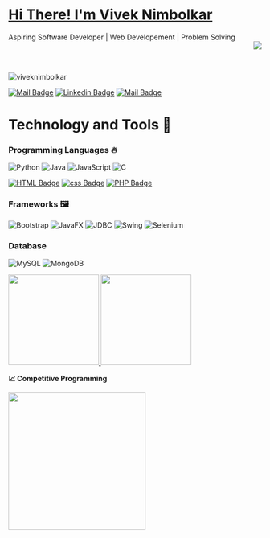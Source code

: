 # <a href="https://www.linkedin.com/in/viveknimbolkar/"> Hi There! I'm Vivek Nimbolkar</a> 

Aspiring Software Developer | Web Developement | Problem Solving <br/><img align="right" src="https://github.com/rajput2107/rajput2107/blob/master/Assets/Developer.gif"/>

<br/>
<br/>

<p align="left"> <img src="https://komarev.com/ghpvc/?username=viveknimbolkar&label=Profile%20views&color=0e75b6&style=flat" alt="viveknimbolkar" /> </p>

[![Mail Badge](https://img.shields.io/badge/-Technovik-e74c3c?style=flat&labelColor=e74c3c&logo=youtube&logoColor=white)](https://youtube.com/c/Technovik)  [![Linkedin Badge](https://img.shields.io/badge/-VivekNimbolkar-0e76a8?style=flat&labelColor=0e76a8&logo=linkedin&logoColor=white)](https://www.linkedin.com/in/viveknimbolkar/)  [![Mail Badge](https://img.shields.io/badge/-VivekNimbolkar-c0392b?style=flat&labelColor=c0392b&logo=gmail&logoColor=white)](mailto:nimbolkarvivek1@gmail.com)


# Technology and Tools 🔧
### Programming Languages 🔥

<p>
<img alt="Python" src="https://img.shields.io/badge/python%20-%23ED8B00.svg?&style=for-the-badge&logo=python&logoColor=white"/>
<img alt="Java" src="https://img.shields.io/badge/java-%2314354C.svg?&style=for-the-badge&logo=java&logoColor=white"/>
<img alt="JavaScript" src="https://img.shields.io/badge/javascript%20-%23323330.svg?&style=for-the-badge&logo=javascript&logoColor=%23F7DF1E"/>
<img alt="C" src="https://img.shields.io/badge/c%20-%11EA8B00.svg?&style=for-the-badge&logo=&logoColor=white"/>

[![HTML Badge](https://img.shields.io/badge/-HTML-F26321?style=for-the-badge&labelColor=black&logo=html&logoColor=F26321)](#) 
[![css Badge](https://img.shields.io/badge/-CSS-1D63DC?style=for-the-badge&labelColor=black&logo=CSS&logoColor=1D63DC)](#) 
[![PHP Badge](https://img.shields.io/badge/-PHP-61DBFB?style=for-the-badge&labelColor=black&logo=&logoColor=61DBFB)](#) 
  
### Frameworks 🖼️
<p>
<img alt="Bootstrap" src="https://img.shields.io/badge/bootstrap%20-%23563D7C.svg?&style=for-the-badge&logo=bootstrap&logoColor=white"/>
<img alt="JavaFX" src="https://img.shields.io/badge/JavaFX-%23F4FDAF.svg?&style=for-the-badge&logo=javafx&logoColor=white"/>
<img alt="JDBC" src="https://img.shields.io/badge/JDBC%20-%23CC0000.svg?&style=for-the-badge&logo=jdbc&logoColor=white"/>
<img alt="Swing" src="https://img.shields.io/badge/Swing%20-%230769AD.svg?&style=for-the-badge&logo=swing&logoColor=white"/>
<img alt="Selenium" src="https://img.shields.io/badge/Selenium%20-%2300ff00.svg?&style=for-the-badge&logo=selenium&logoColor=white"/>
 </p>
 
 ### Database
 <p>
 <img alt="MySQL" src="https://img.shields.io/badge/mysql-%2300f.svg?&style=for-the-badge&logo=mysql&logoColor=white"/>
 <img alt="MongoDB" src="https://img.shields.io/badge/mongodb-%2300ff00.svg?&style=for-the-badge&logo=mongodb&logoColor=white"/>
 </p>

<a href="https://github.com/viveknimbolkar">
  <img height="180em" src="https://github-readme-stats.vercel.app/api?username=viveknimbolkar&theme=tokyonight&show_icons=true" />
  <img height="180em" src="https://github-readme-stats.vercel.app/api/top-langs/?username=viveknimbolkar&theme=buefy&layout=compact" />
</a>

 <b>&#128200; Competitive Programming</b>
<p float="left">
<img height="273em" src="https://leetcard.jacoblin.cool/viveknimbolkar?theme=light&font=Karma&ext=contest" />
</p>
